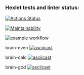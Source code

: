 ### Hexlet tests and linter status:
[![Actions Status](https://github.com/Red-ax/frontend-project-lvl1/workflows/hexlet-check/badge.svg)](https://github.com/Red-ax/frontend-project-lvl1/actions)

[![Maintainability](https://api.codeclimate.com/v1/badges/a99a88d28ad37a79dbf6/maintainability)](https://codeclimate.com/github/codeclimate/codeclimate/maintainability)

![example workflow](https://github.com/<OWNER>/<REPOSITORY>/actions/workflows/<WORKFLOW_FILE>/badge.svg)

brain-even
[![asciicast](https://asciinema.org/a/PkRK4jqn9dcQNFMoZdp0GXr08.svg)](https://asciinema.org/a/PkRK4jqn9dcQNFMoZdp0GXr08)

brain-calc
[![asciicast](https://asciinema.org/a/AKbmcofbCoxI1WBOQjF7xFO2Y.svg)](https://asciinema.org/a/AKbmcofbCoxI1WBOQjF7xFO2Y)

brain-gcd
[![asciicast](https://asciinema.org/a/QtsR47gp1HErQew8HsagHt6zA.svg)](https://asciinema.org/a/QtsR47gp1HErQew8HsagHt6zA)
